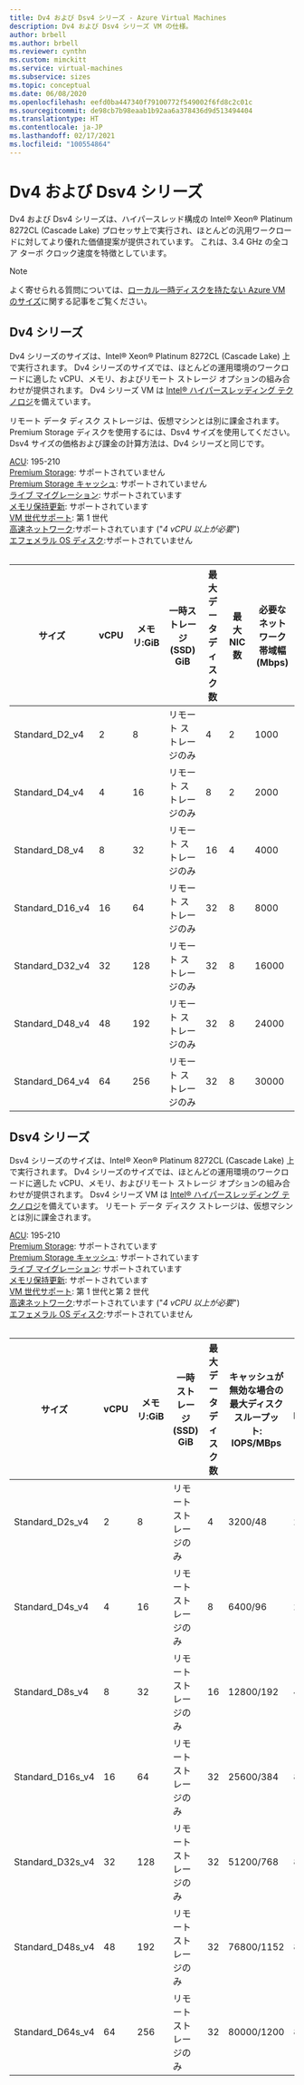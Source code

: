 ```yaml
---
title: Dv4 および Dsv4 シリーズ - Azure Virtual Machines
description: Dv4 および Dsv4 シリーズ VM の仕様。
author: brbell
ms.author: brbell
ms.reviewer: cynthn
ms.custom: mimckitt
ms.service: virtual-machines
ms.subservice: sizes
ms.topic: conceptual
ms.date: 06/08/2020
ms.openlocfilehash: eefd0ba447340f79100772f549002f6fd8c2c01c
ms.sourcegitcommit: de98cb7b98eaab1b92aa6a378436d9d513494404
ms.translationtype: HT
ms.contentlocale: ja-JP
ms.lasthandoff: 02/17/2021
ms.locfileid: "100554864"
---
```

# <a name="dv4-and-dsv4-series"></a>Dv4 および Dsv4 シリーズ

Dv4 および Dsv4 シリーズは、ハイパースレッド構成の Intel&reg; Xeon&reg; Platinum 8272CL (Cascade Lake) プロセッサ上で実行され、ほとんどの汎用ワークロードに対してより優れた価値提案が提供されています。 これは、3.4 GHz の全コア ターボ クロック速度を特徴としています。 

> [!NOTE]
> よく寄せられる質問については、[ローカル一時ディスクを持たない Azure VM のサイズ](azure-vms-no-temp-disk.md)に関する記事をご覧ください。
## <a name="dv4-series"></a>Dv4 シリーズ

Dv4 シリーズのサイズは、Intel&reg; Xeon&reg; Platinum 8272CL (Cascade Lake) 上で実行されます。 Dv4 シリーズのサイズでは、ほとんどの運用環境のワークロードに適した vCPU、メモリ、およびリモート ストレージ オプションの組み合わせが提供されます。 Dv4 シリーズ VM は [Intel&reg; ハイパースレッディング テクノロジ](https://www.intel.com/content/www/us/en/architecture-and-technology/hyper-threading/hyper-threading-technology.html)を備えています。

リモート データ ディスク ストレージは、仮想マシンとは別に課金されます。 Premium Storage ディスクを使用するには、Dsv4 サイズを使用してください。 Dsv4 サイズの価格および課金の計算方法は、Dv4 シリーズと同じです。

[ACU](acu.md): 195-210<br>
[Premium Storage](premium-storage-performance.md): サポートされていません<br>
[Premium Storage キャッシュ](premium-storage-performance.md): サポートされていません<br>
[ライブ マイグレーション](maintenance-and-updates.md): サポートされています<br>
[メモリ保持更新](maintenance-and-updates.md): サポートされています<br>
[VM 世代サポート](generation-2.md): 第 1 世代<br>
[高速ネットワーク](../virtual-network/create-vm-accelerated-networking-cli.md):サポートされています ("*4 vCPU 以上が必要*")<br>
[エフェメラル OS ディスク](ephemeral-os-disks.md):サポートされていません <br>
<br>

| サイズ | vCPU | メモリ:GiB | 一時ストレージ (SSD) GiB | 最大データ ディスク数 | 最大 NIC 数|必要なネットワーク帯域幅 (Mbps) |
|---|---|---|---|---|---|---|
| Standard_D2_v4 | 2 | 8 | リモート ストレージのみ | 4 | 2|1000 |
| Standard_D4_v4 | 4 | 16  | リモート ストレージのみ | 8 | 2|2000 |
| Standard_D8_v4 | 8 | 32 | リモート ストレージのみ | 16 | 4|4000 |
| Standard_D16_v4 | 16 | 64 | リモート ストレージのみ | 32 | 8|8000 |
| Standard_D32_v4 | 32 | 128 | リモート ストレージのみ | 32 | 8|16000 |
| Standard_D48_v4 | 48 | 192 | リモート ストレージのみ | 32 | 8|24000 |
| Standard_D64_v4 | 64 | 256 | リモート ストレージのみ | 32 | 8|30000 |

## <a name="dsv4-series"></a>Dsv4 シリーズ

Dsv4 シリーズのサイズは、Intel&reg; Xeon&reg; Platinum 8272CL (Cascade Lake) 上で実行されます。 Dv4 シリーズのサイズでは、ほとんどの運用環境のワークロードに適した vCPU、メモリ、およびリモート ストレージ オプションの組み合わせが提供されます。 Dsv4 シリーズ VM は [Intel&reg; ハイパースレッディング テクノロジ](https://www.intel.com/content/www/us/en/architecture-and-technology/hyper-threading/hyper-threading-technology.html)を備えています。 リモート データ ディスク ストレージは、仮想マシンとは別に課金されます。

[ACU](acu.md): 195-210<br>
[Premium Storage](premium-storage-performance.md): サポートされています<br>
[Premium Storage キャッシュ](premium-storage-performance.md): サポートされています<br>
[ライブ マイグレーション](maintenance-and-updates.md): サポートされています<br>
[メモリ保持更新](maintenance-and-updates.md): サポートされています<br>
[VM 世代サポート](generation-2.md): 第 1 世代と第 2 世代<br>
[高速ネットワーク](../virtual-network/create-vm-accelerated-networking-cli.md):サポートされています ("*4 vCPU 以上が必要*")<br>
[エフェメラル OS ディスク](ephemeral-os-disks.md):サポートされていません <br>
<br>

| サイズ | vCPU | メモリ:GiB | 一時ストレージ (SSD) GiB | 最大データ ディスク数 | キャッシュが無効な場合の最大ディスク スループット: IOPS/MBps | 最大 NIC 数|必要なネットワーク帯域幅 (Mbps) |
|---|---|---|---|---|---|---|---|
| Standard_D2s_v4 | 2 | 8  | リモート ストレージのみ | 4 | 3200/48 | 2|1000 |
| Standard_D4s_v4 | 4 | 16 | リモート ストレージのみ | 8 | 6400/96 | 2|2000 |
| Standard_D8s_v4 | 8 | 32 | リモート ストレージのみ | 16 | 12800/192 | 4|4000 |
| Standard_D16s_v4 | 16 | 64  | リモート ストレージのみ | 32 | 25600/384 | 8|8000 |
| Standard_D32s_v4 | 32 | 128 | リモート ストレージのみ | 32 | 51200/768 | 8|16000 |
| Standard_D48s_v4 | 48 | 192 | リモート ストレージのみ | 32 | 76800/1152 | 8|24000 |
| Standard_D64s_v4 | 64 | 256 | リモート ストレージのみ | 32 | 80000/1200 | 8|30000 |
